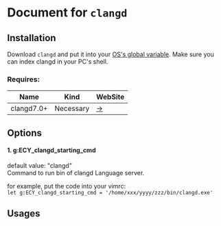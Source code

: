 # Document for `clangd`
## Installation
Download `clangd` and put it into your [OS's global variable](https://en.wikipedia.org/wiki/Global_variable).
Make sure you can index clangd in your PC's shell.

### Requires:
| Name          | Kind          | WebSite                                     |
| ------------- | ------------- | -------                                     |
| clangd7.0+    | Necessary     | [->](https://github.com/clangd/clangd/releases)   |

## Options
#### 1. g:ECY_clangd_starting_cmd  
default value: "clangd"  
Command to run bin of clangd Language server.

for example, put the code into your vimrc:  
`let g:ECY_clangd_starting_cmd = '/home/xxx/yyyy/zzz/bin/clangd.exe'`

## Usages
